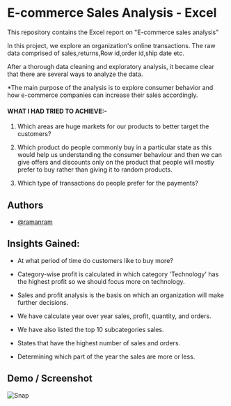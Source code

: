 
# E-commerce Sales Analysis - Excel

This repository contains the Excel report on "E-commerce sales analysis"

In this project, we explore an organization's online transactions. The raw data comprised of sales,returns,Row id,order id,ship date etc.

After a thorough data cleaning and exploratory analysis, it became clear that there are several ways to analyze the data.

*The main purpose of the analysis is to explore consumer behavior and how e-commerce companies can increase their sales accordingly.

#### WHAT I HAD TRIED TO ACHIEVE:-

1) Which areas are huge markets for our products to better target the customers?

2) Which product do people commonly buy in a particular state as this would help us understanding the consumer behaviour and then we can give offers and discounts only on the product that people will mostly prefer to buy rather than giving it to random products.

3) Which type of transactions do people prefer for the payments?
## Authors

- [@ramanram](https://github.com/raman2-dev)

## Insights Gained: 

- At what period of time do customers like to buy more?
- Category-wise profit is calculated in which category 'Technology' has the highest profit so we should focus more on technology.

- Sales and profit analysis is the basis on which an organization will make further decisions.
- We have calculate year over year sales, profit, quantity, and orders.
- We have also listed the top 10 subcategories sales.
- States that have the highest number of sales and orders.
- Determining which part of the year the sales are more or less.

## Demo / Screenshot

![Snap](https://github.com/user-attachments/assets/8b2b8530-5597-4a10-901c-0742449a5b3d)
